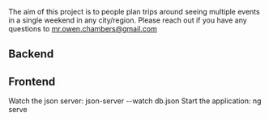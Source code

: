 The aim of this project is to people plan trips around seeing multiple events in a single weekend in any city/region. Please reach out if you have any questions to mr.owen.chambers@gmail.com


## Backend

## Frontend
Watch the json server: json-server --watch db.json
Start the application: ng serve
